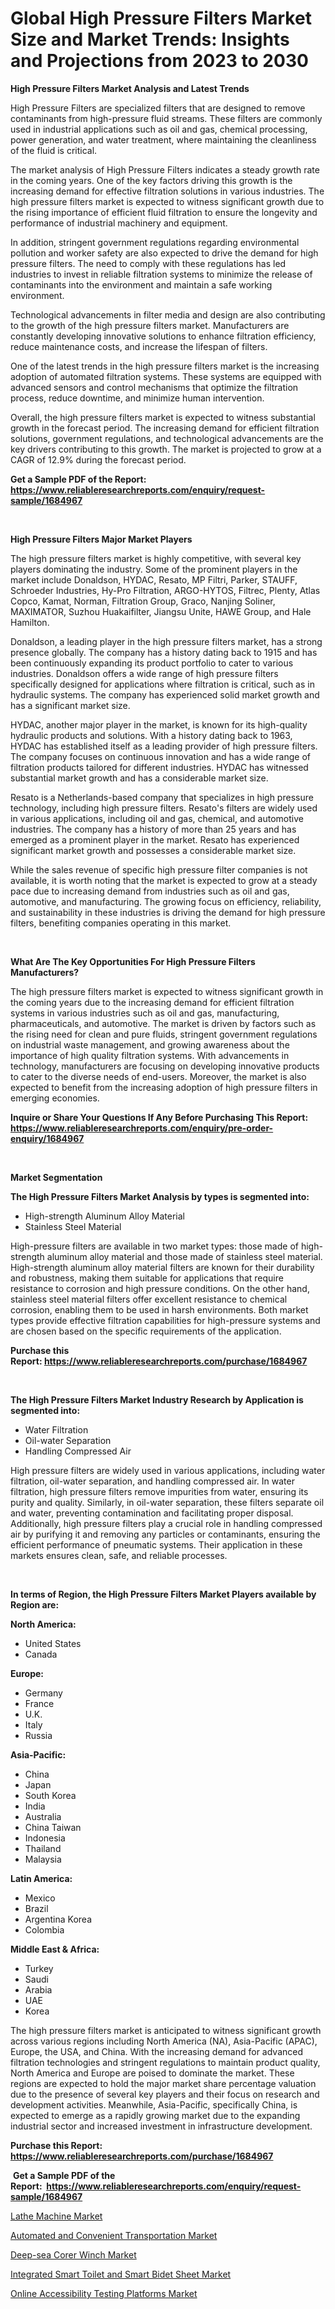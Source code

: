 <p><h1>Global High Pressure Filters Market Size and Market Trends: Insights and Projections from 2023 to 2030</h1></p><p><strong>High Pressure Filters Market Analysis and Latest Trends</strong></p>
<p><p>High Pressure Filters are specialized filters that are designed to remove contaminants from high-pressure fluid streams. These filters are commonly used in industrial applications such as oil and gas, chemical processing, power generation, and water treatment, where maintaining the cleanliness of the fluid is critical.</p><p>The market analysis of High Pressure Filters indicates a steady growth rate in the coming years. One of the key factors driving this growth is the increasing demand for effective filtration solutions in various industries. The high pressure filters market is expected to witness significant growth due to the rising importance of efficient fluid filtration to ensure the longevity and performance of industrial machinery and equipment.</p><p>In addition, stringent government regulations regarding environmental pollution and worker safety are also expected to drive the demand for high pressure filters. The need to comply with these regulations has led industries to invest in reliable filtration systems to minimize the release of contaminants into the environment and maintain a safe working environment.</p><p>Technological advancements in filter media and design are also contributing to the growth of the high pressure filters market. Manufacturers are constantly developing innovative solutions to enhance filtration efficiency, reduce maintenance costs, and increase the lifespan of filters.</p><p>One of the latest trends in the high pressure filters market is the increasing adoption of automated filtration systems. These systems are equipped with advanced sensors and control mechanisms that optimize the filtration process, reduce downtime, and minimize human intervention.</p><p>Overall, the high pressure filters market is expected to witness substantial growth in the forecast period. The increasing demand for efficient filtration solutions, government regulations, and technological advancements are the key drivers contributing to this growth. The market is projected to grow at a CAGR of 12.9% during the forecast period.</p></p>
<p><strong>Get a Sample PDF of the Report:&nbsp; <a href="https://www.reliableresearchreports.com/enquiry/request-sample/1684967">https://www.reliableresearchreports.com/enquiry/request-sample/1684967</a></strong></p>
<p>&nbsp;</p>
<p><strong>High Pressure Filters Major Market Players</strong></p>
<p><p>The high pressure filters market is highly competitive, with several key players dominating the industry. Some of the prominent players in the market include Donaldson, HYDAC, Resato, MP Filtri, Parker, STAUFF, Schroeder Industries, Hy-Pro Filtration, ARGO-HYTOS, Filtrec, Plenty, Atlas Copco, Kamat, Norman, Filtration Group, Graco, Nanjing Soliner, MAXIMATOR, Suzhou Huakaifilter, Jiangsu Unite, HAWE Group, and Hale Hamilton.</p><p>Donaldson, a leading player in the high pressure filters market, has a strong presence globally. The company has a history dating back to 1915 and has been continuously expanding its product portfolio to cater to various industries. Donaldson offers a wide range of high pressure filters specifically designed for applications where filtration is critical, such as in hydraulic systems. The company has experienced solid market growth and has a significant market size.</p><p>HYDAC, another major player in the market, is known for its high-quality hydraulic products and solutions. With a history dating back to 1963, HYDAC has established itself as a leading provider of high pressure filters. The company focuses on continuous innovation and has a wide range of filtration products tailored for different industries. HYDAC has witnessed substantial market growth and has a considerable market size.</p><p>Resato is a Netherlands-based company that specializes in high pressure technology, including high pressure filters. Resato's filters are widely used in various applications, including oil and gas, chemical, and automotive industries. The company has a history of more than 25 years and has emerged as a prominent player in the market. Resato has experienced significant market growth and possesses a considerable market size.</p><p>While the sales revenue of specific high pressure filter companies is not available, it is worth noting that the market is expected to grow at a steady pace due to increasing demand from industries such as oil and gas, automotive, and manufacturing. The growing focus on efficiency, reliability, and sustainability in these industries is driving the demand for high pressure filters, benefiting companies operating in this market.</p></p>
<p>&nbsp;</p>
<p><strong>What Are The Key Opportunities For High Pressure Filters Manufacturers?</strong></p>
<p><p>The high pressure filters market is expected to witness significant growth in the coming years due to the increasing demand for efficient filtration systems in various industries such as oil and gas, manufacturing, pharmaceuticals, and automotive. The market is driven by factors such as the rising need for clean and pure fluids, stringent government regulations on industrial waste management, and growing awareness about the importance of high quality filtration systems. With advancements in technology, manufacturers are focusing on developing innovative products to cater to the diverse needs of end-users. Moreover, the market is also expected to benefit from the increasing adoption of high pressure filters in emerging economies.</p></p>
<p><strong>Inquire or Share Your Questions If Any Before Purchasing This Report: <a href="https://www.reliableresearchreports.com/enquiry/pre-order-enquiry/1684967">https://www.reliableresearchreports.com/enquiry/pre-order-enquiry/1684967</a></strong></p>
<p>&nbsp;</p>
<p><strong>Market Segmentation</strong></p>
<p><strong>The High Pressure Filters Market Analysis by types is segmented into:</strong></p>
<p><ul><li>High-strength Aluminum Alloy Material</li><li>Stainless Steel Material</li></ul></p>
<p><p>High-pressure filters are available in two market types: those made of high-strength aluminum alloy material and those made of stainless steel material. High-strength aluminum alloy material filters are known for their durability and robustness, making them suitable for applications that require resistance to corrosion and high pressure conditions. On the other hand, stainless steel material filters offer excellent resistance to chemical corrosion, enabling them to be used in harsh environments. Both market types provide effective filtration capabilities for high-pressure systems and are chosen based on the specific requirements of the application.</p></p>
<p><strong>Purchase this Report:&nbsp;<a href="https://www.reliableresearchreports.com/purchase/1684967">https://www.reliableresearchreports.com/purchase/1684967</a></strong></p>
<p>&nbsp;</p>
<p><strong>The High Pressure Filters Market Industry Research by Application is segmented into:</strong></p>
<p><ul><li>Water Filtration</li><li>Oil-water Separation</li><li>Handling Compressed Air</li></ul></p>
<p><p>High pressure filters are widely used in various applications, including water filtration, oil-water separation, and handling compressed air. In water filtration, high pressure filters remove impurities from water, ensuring its purity and quality. Similarly, in oil-water separation, these filters separate oil and water, preventing contamination and facilitating proper disposal. Additionally, high pressure filters play a crucial role in handling compressed air by purifying it and removing any particles or contaminants, ensuring the efficient performance of pneumatic systems. Their application in these markets ensures clean, safe, and reliable processes.</p></p>
<p>&nbsp;</p>
<p><strong>In terms of Region, the High Pressure Filters Market Players available by Region are:</strong></p>
<p>
    <p> <strong> North America: </strong>
        <ul>
            <li>United States</li>
            <li>Canada</li>
        </ul>
        </p> 
    <p> <strong> Europe: </strong>
        <ul>
            <li>Germany</li>
            <li>France</li>
            <li>U.K.</li>
            <li>Italy</li>
            <li>Russia</li>
        </ul>
        </p> 
    <p> <strong> Asia-Pacific: </strong>
        <ul>
            <li>China</li>
            <li>Japan</li>
            <li>South Korea</li>
            <li>India</li>
            <li>Australia</li>
            <li>China Taiwan</li>
            <li>Indonesia</li>
            <li>Thailand</li>
            <li>Malaysia</li>
        </ul>
        </p> 
    <p> <strong> Latin America: </strong>
        <ul>
            <li>Mexico</li>
            <li>Brazil</li>
            <li>Argentina Korea</li>
            <li>Colombia</li>
        </ul>
        </p> 
    <p> <strong> Middle East & Africa: </strong>
        <ul>
            <li>Turkey</li>
            <li>Saudi</li>
            <li>Arabia</li>
            <li>UAE</li>
            <li>Korea</li>
        </ul>
    </p>
    </p>
<p><p>The high pressure filters market is anticipated to witness significant growth across various regions including North America (NA), Asia-Pacific (APAC), Europe, the USA, and China. With the increasing demand for advanced filtration technologies and stringent regulations to maintain product quality, North America and Europe are poised to dominate the market. These regions are expected to hold the major market share percentage valuation due to the presence of several key players and their focus on research and development activities. Meanwhile, Asia-Pacific, specifically China, is expected to emerge as a rapidly growing market due to the expanding industrial sector and increased investment in infrastructure development.</p></p>
<p><strong>Purchase this Report: <a href="https://www.reliableresearchreports.com/purchase/1684967">https://www.reliableresearchreports.com/purchase/1684967</a></strong></p>
<p>&nbsp;<strong>Get a Sample PDF of the Report:&nbsp;&nbsp;<a href="https://www.reliableresearchreports.com/enquiry/request-sample/1684967">https://www.reliableresearchreports.com/enquiry/request-sample/1684967</a></strong></p>
<p><strong></strong></p>
<p><p><a href="https://github.com/Chiragrp23/Market-Research-Report-List-1/blob/main/lathe-machine-market.md">Lathe Machine Market</a></p><p><a href="https://medium.com/@anndavis1924/automated-and-convenient-transportation-market-share-evolution-and-market-growth-trends-2023-2030-48e8191ed6e6">Automated and Convenient Transportation Market</a></p><p><a href="https://github.com/Chiragrp22/Market-Research-Report-List-1/blob/main/deep-sea-corer-winch-market.md">Deep-sea Corer Winch Market</a></p><p><a href="https://www.linkedin.com/pulse/integrated-smart-toilet-bidet-sheet-market-share/">Integrated Smart Toilet and Smart Bidet Sheet Market</a></p><p><a href="https://medium.com/@angelaarnold1941/online-accessibility-testing-platforms-market-trends-forecast-and-competitive-analysis-to-2030-ec551b190ad0">Online Accessibility Testing Platforms Market</a></p></p>